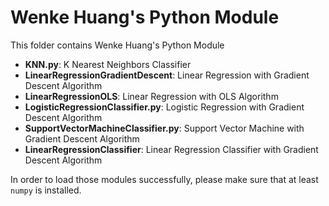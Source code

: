 # Wenke Huang's Python Module
This folder contains Wenke Huang's Python Module

- __KNN.py__: K Nearest Neighbors Classifier
- __LinearRegressionGradientDescent__: Linear Regression with Gradient Descent Algorithm
- __LinearRegressionOLS__: Linear Regression with OLS Algorithm
- __LogisticRegressionClassifier.py__: Logistic Regression with Gradient Descent Algorithm
- __SupportVectorMachineClassifier.py__: Support Vector Machine with Gradient Descent Algorithm
- __LinearRegressionClassifier__: Linear Regression Classifier with Gradient Descent Algorithm

In order to load those modules successfully, please make sure that at least `numpy` is installed.
